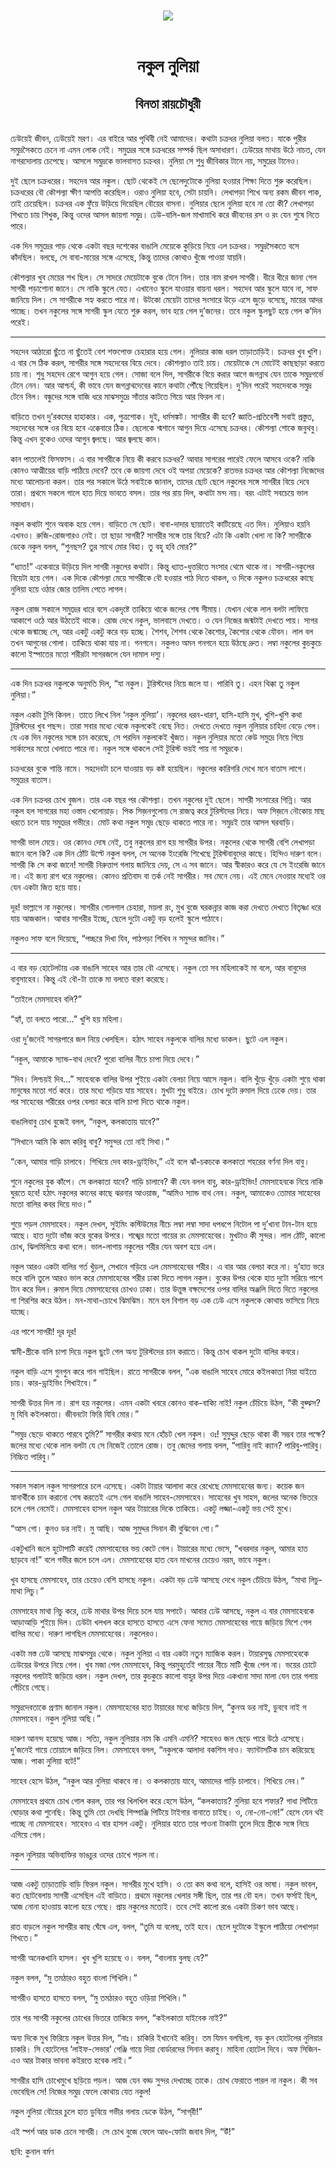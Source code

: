 <div align=center> <img src="../../metadata/images/rabibasariya/নকুল-নুলিয়া-বিনতা-রায়চৌধুরী.jpg" align="center"></div><br><h1 align=center>নকুল নুলিয়া</h1>
<h2 align=center>বিনতা রায়চৌধুরী</h2><br>ঢেউয়েই জীবন, ঢেউয়েই মরণ। এর বাইরে আর পৃথিবী নেই আমাদের। কথাটা চক্রধর নুলিয়া বলত। যাকে পুরীর সমুদ্রসৈকতে চেনে না এমন লোক নেই। সমুদ্রের সঙ্গে চক্রধরের সম্পর্ক ছিল অসাধারণ। ঢেউয়ের মাথায় উঠে নাচত, যেন নাগরদোলায় চেপেছে। আসলে সমুদ্রকে ভালবাসত চক্রধর। নুলিয়া সে শুধু জীবিকার টানে নয়, সমুদ্রের টানেও।

দুই ছেলে চক্রধরের। সহদেব আর নকুল। ছোট থেকেই সে ছেলেদুটোকে নুলিয়া হওয়ার শিক্ষা দিতে শুরু করেছিল। চক্রধরের বৌ কৌশল্যা ক্ষীণ আপত্তি করেছিল। ওরাও নুলিয়া হবে, সেটা চায়নি। লেখাপড়া শিখে অন্য রকম জীবন পাক, তাই চেয়েছিল। চক্রধর এক ফুঁয়ে উড়িয়ে দিয়েছিল বৌয়ের বাসনা। নুলিয়ার ছেলে নুলিয়া হবে না তো কী? লেখাপড়া শিখতে চায় শিখুক, কিন্তু ওদের আসল জায়গা সমুদ্র। ঢেউ-বালি-জল মাখামাখি করে জীবনের রস ও রং যেন শুষে নিতে পারে।

এক দিন সমুদ্রের পাড় থেকে একটা বছর দশেকের বাঙালি মেয়েকে কুড়িয়ে নিয়ে এল চক্রধর। সমুদ্রসৈকতে বসে কাঁদছিল। বলছে, সে বাবা-মায়ের সঙ্গে এসেছে, কিন্তু তাদের কোথাও খুঁজে পাওয়া যায়নি।

কৌশল্যার খুব মেয়ের শখ ছিল। সে সাদরে মেয়েটাকে বুকে টেনে নিল। তার নাম রাখল সাগরী। ধীরে ধীরে জানা গেল সাগরী পড়াশোনা জানে। সে নাকি স্কুলে যেত। এখানেও স্কুলে যাওয়ার বায়না ধরল। সহদেব আর স্কুলে যাবে না, সাফ জানিয়ে দিল। সে সাগরীকে সহ্য করতে পারে না। উটকো মেয়েটা তাদের সংসারে উড়ে এসে জুড়ে বসেছে, মায়ের আদর পাচ্ছে। তখন নকুলের সঙ্গে সাগরী স্কুল যেতে শুরু করল, ভাব হয়ে গেল দু’জনের। তবে নকুল স্কুলছুট হয়ে গেল ক’দিন পরেই।




*****

সহদেব আঠারো ছুঁতে না ছুঁতেই বেশ শক্তপোক্ত চেহারার হয়ে গেল। নুলিয়ার কাজ ধরল তাড়াতাড়িই। চক্রধর খুব খুশি। এ বার সে ঠিক করল, সাগরীর সঙ্গে সহদেবের বিয়ে দেবে। কৌশল্যাও তাই চায়। মেয়েটাকে সে মোটেই কাছছাড়া করতে চায় না। শুধু সহদেব রেগে আগুন হয়ে গেল। সোজা বলে দিল, সাগরীকে বিয়ে করার আগে জগন্নাথ যেন তাকে সমুদ্রগর্ভে টেনে নেন। আর আশ্চর্য, কী ভাবে যেন জগন্নাথদেবের কানে কথাটা পৌঁছে গিয়েছিল। দু’দিন পরেই সহদেবকে সমুদ্র টেনে নিল। বন্ধুদের সঙ্গে বাজি ধরে মাঝসমুদ্রে সাঁতার কাটতে গিয়ে আর ফিরল না।

বাড়িতে তখন দু’রকমের হাহাকার। এক, পুত্রশোক। দুই, ধর্মসঙ্কট। সাগরীর কী হবে? জ্ঞাতি-প্রতিবেশী সবাই প্রস্তুত, সহদেবের সঙ্গে ওর বিয়ে হবে এক্কেবারে ঠিক। ছেলেকে শ্মশানে আগুন দিয়ে এসেছে চক্রধর। কৌশল্যা শোকে জবুথবু। কিন্তু এখন বুকেও ওদের আগুন জ্বলছে। আর জ্বলছে কান।

কান পাতলেই ফিসফাস। এ বার সাগরীকে নিয়ে কী করবে চক্রধর? আবার সাগরের পারেই ফেলে আসবে ওকে? নাকি কোনও আত্মীয়ের বাড়ি পাঠিয়ে দেবে? তবে কে জায়গা দেবে ওই অপয়া মেয়েকে? রাতভর চক্রধর আর কৌশল্যা নিজেদের মধ্যে আলোচনা করল। তার পর সকালে উঠে সবাইকে জানাল, তাদের ছোট ছেলে নকুলের সঙ্গে সাগরীর বিয়ে দেবে তারা। প্রথমে সকলে গালে হাত দিয়ে ভাবতে বসল। তার পর রায় দিল, কথাটা মন্দ নয়। বরং এটাই সবচেয়ে ভাল সমাধান।

নকুল কথাটা শুনে অবাক হয়ে গেল। বাড়িতে সে ছোট। বাবা-দাদার ছায়াতেই কাটিয়েছে এত দিন। নুলিয়াও হয়নি এখনও। রুজি-রোজগারও নেই। তা ছাড়া সাগরী? সাগরীর সঙ্গে তার বিয়ে? এটা কি একটা খেলা না কি? সাগরীকে ডেকে  নকুল বলল, “শুনছস? তুর সাথে মোর বিহা। তু বহু হবি মোর?”

“ধ্যাত!” একেবারে উড়িয়ে দিল সাগরী নকুলের কথাটা। কিন্তু ধ্যাত-ধুত্তরিতে সংসার থেমে থাকে না। সাগরী-নকুলের বিয়েটা হয়ে গেল। এক দিকে কৌশল্যা মেয়ে সাগরীকে বৌ হওয়ার পাঠ দিতে থাকল, ও দিকে নকুলও চক্রধরের কাছে নুলিয়া হয়ে ওঠার জোর তালিম পেতে লাগল।

নকুল রোজ সকালে সমুদ্রের ধারে বসে একদৃষ্টে তাকিয়ে থাকে জলের শেষ সীমায়। যেখান থেকে লাল বলটা লাফিয়ে আকাশে ওঠে আর উঠতেই থাকে। রোজ দেখে নকুল, ভালবাসে দেখতে। ও যেন নিজের জন্মটাই দেখতে পায়। সাগর থেকে জন্মাচ্ছে সে, আর একটু একটু করে বড় হচ্ছে। শৈশব, শৈশব থেকে কৈশোর, কৈশোর থেকে যৌবন। লাল বল তখন আগুনের গোলা। তাকিয়ে থাকা যায় না। গনগনে। নকুলও অমন গনগনে হয়ে উঠছে দ্রুত। লম্বা নকুলের কুচকুচে কালো ইস্পাতের মতো শরীরটা সাগরজলে যেন দামাল দস্যু।




*****

এক দিন চক্রধর নকুলকে অনুমতি দিল, “যা নকুল। টুরিস্টদের নিয়ে জলে যা। পারিবি তু। এহন থিক্কা তু নকুল নুলিয়া।”

নকুল একটা টুপি কিনল। তাতে লিখে নিল ‘নকুল নুলিয়া’। নকুলের ধরন-ধারণ, হাসি-হাসি মুখ, খুশি-খুশি কথা টুরিস্টদের খুব পছন্দ। তারা সবার মধ্যে থেকে নকুলকেই বেছে নিত। দেখতে দেখতে নকুল নুলিয়ার চাহিদা বেড়ে গেল। যে এক দিন নকুলের সঙ্গে চান করেছে, সে পরদিন নকুলকেই খুঁজত। নকুল নুলিয়ার মতো কেউ সমুদ্রে নিয়ে গিয়ে সার্কাসের মতো খেলাতে পারে না। নকুল সঙ্গে থাকলে সেই টুরিস্ট ভয়ই পায় না সমুদ্রকে।

চক্রধরের বুকে শান্তি নামে। সহদেবটা চলে যাওয়ায় বড় কষ্ট হয়েছিল। নকুলের কারিগরি দেখে মনে বাতাস লাগে। সমুদ্রের বাতাস।

এক দিন চক্রধর চোখ বুজল। তার এক বছর পর কৌশল্যা। তখন নকুলের দুই ছেলে। সাগরী সংসারের গিন্নি। আর নকুল হল সাগরের মহা ওস্তাদ খেলোয়াড়। পিক সিজ়নগুলোয় সে রাজত্ব করে টুরিস্টদের নিয়ে। অফ সিজ়নে নৌকোয় মাছ ধরতে চলে যায় সমুদ্রের গভীরে। মোট কথা নকুল সমুদ্র ছেড়ে থাকতে পারে না। সমুদ্রই তার আসল ঘরবাড়ি।




সাগরী ভাল মেয়ে। ওর কোনও দোষ নেই, তবু নকুলের রাগ হয় সাগরীর উপর। নকুলের থেকে সাগরী বেশি লেখাপড়া জানে বলে কি? এক দিন ঠোঁট উল্টে নকুল বলল, সে অনেক ইংরেজি শিখেছে টুরিস্টবাবুদের কাছে। হিন্দিও দারুণ বলে। সাগরী কি সে কথা জানে! সাগরী নিরুত্তাপ গলায় জানিয়ে দেয়, সে এ সব জানে। আর স্বীকারও করে যে সে ইংরেজি জানে না। এই জন্য রাগ ধরে নকুলের। কোনও প্রতিবাদ বা তর্ক নেই সাগরীর। সব মেনে নেয়। এই মেনে নেওয়ার মধ্যেই ওর যেন একটা জিত হয়ে যায়।

দূর! ভাল্লাগে না নকুলের। সাগরীর গোলগাল চেহারা, ময়লা রং, মুখ বুজে ঘরকন্নার কাজ করা দেখতে দেখতে বিতৃষ্ণা ধরে যায় আজকাল। আবার সাগরীর ইচ্ছে, ছেলে দুটো একটু বড় হলেই স্কুলে পাঠাবে।  

নকুলও সাফ বলে দিয়েছে, “পচ্ছরে দিখা যিব, পাঠপড়া শিখিব ন সমুন্দর জানিব।”




*****

এ বার বড় হোটেলটায় এক বাঙালি সাহেব আর তার বৌ এসেছে। নকুল তো সব মহিলাকেই মা বলে, আর বাবুদের বাবুসাহেব। কিন্তু এই বৌ-টা তাকে মা বলতে বারণ করেছে।

“তাইলে মেমসাহেব বলি?”

“হ্যাঁ, তা বলতে পারো...” খুশি হয় মহিলা।

ওরা দু’জনেই সাগরপারে জল নিয়ে খেলছিল। হঠাৎ সাহেব নকুলকে বালির মধ্যে ডাকল। ছুটে এল নকুল।

“নকুল, আমাকে স্যান্ড-বাথ দেবে? পুরো বালির নীচে চাপা দিয়ে দেবে।”

“দিব। লিশ্চয়ই দিব...” সাহেবকে বালির উপর শুইয়ে একটা বেলচা নিয়ে আসে নকুল। বালি খুঁড়ে খুঁড়ে একটা শুয়ে থাকা মানুষের মতো গর্ত করে। তার মধ্যে গড়িয়ে যায় সাহেব। মুখটা শুধু বাইরে। চোখ দুটো রুমাল দিয়ে ঢেকে দেয়। তার পর সাহেবের শরীরের ওপর বেলচা করে বালি চাপা দিতে থাকে নকুল।

বাঙালিবাবু চোখ বুজেই বলল, “নকুল, কলকাতায় যাবে?”

“সিখানে আমি কি কাম করিবু বাবু? সমুন্দর তো নাই সিথা।”

“কেন, আমার গাড়ি চালাবে। শিখিয়ে দেব কার-ড্রাইভিং,” এই বলে ঝাঁ-চকচকে কলকাতা শহরের বর্ণনা দিল বাবু।

শুনে নকুলের বুক কাঁপে। সে কলকাতা যাবে? গাড়ি চালাবে? কী যেন বলল বাবু, কার-ড্রাইভিং! মেমসাহেবকে নিয়ে নাকি ঘুরতে হবে! হঠাৎ নকুলের কানের কাছে ঝরনার আওয়াজ, “আমিও স্যান্ড বাথ নেব। নকুল, আমাকেও তোমার সাহেবের মতো বালির কবর দিয়ে দাও।”

শুয়ে পড়ল মেমসাহেব। নকুল দেখল, সুইমিং কস্টিউমের নীচে লম্বা লম্বা সাদা ধপধপে নিটোল পা দু’খানা টান-টান হয়ে আছে। হাত দুটো ভাঁজ করে বুকের উপরে। শঙ্খের মতো গায়ের রং মেমসাহেবের। মুখটাও কী সুন্দর। লাল ঠোঁট, কালো চোখ, ঝিলমিলিয়ে কথা বলে। ভাল-লাগায় নকুলের শরীর যেন অবশ হয়ে এল।

নকুল আরও একটা বালির গর্ত খুঁড়ল, সেখানে গড়িয়ে এল মেমসাহেবের শরীর। এ বার আর বেলচা করে না। দু’হাত ভরে ভরে বালি তুলে আরও ভাল করে মেমসাহেবের শরীর ঢাকা দিতে লাগল নকুল। বুকের উপর থেকে হাত দুটো সরিয়ে পাশে টান করে দিল। রুমাল দিয়ে মেমসাহেবের চোখও ঢাকা। তার উত্তুঙ্গ বক্ষদেশের ওপর বালির অঞ্জলি দিতে দিতে নকুলের গা শিরশির করে উঠল। মন-মাথা-চোখে ঝিমঝিম। মনে হল বিশাল বড় এক ঢেউ এসে নকুলকে কোথায় ভাসিয়ে নিয়ে যাচ্ছে। 

এর পাশে সাগরী! দূর দূর!

স্বামী-স্ত্রীকে বালি চাপা দিয়ে নকুল ছুটে গেল অন্য টুরিস্টদের চান করাতে। কিন্তু চোখ থাকল দুটো বালির কবরে।




নকুল বাড়ি এসে গুনগুন করে গান গাইছিল। রাতে সাগরীকে বলল, “এক বাঙালি সাহেব মোরে কইলকাতা নিয়া যাইতে চায়। কার-ড্রাইভিং শিখাইবে।”

সাগরী উত্তর দিল না। রাগ হয় নকুলের। এমন একটা খবরে কোনও বাক-বাক্যি নাই! নকুল চেঁচিয়ে উঠল, “কী বুঝ্ঝস? মু যিবি কইলকাতা। জীবনটো ফিরি যিবি মোর।”

“সমুদ্র ছেড়ে থাকতে পারবে তুমি?” সাগরীর কথায় মনে হোঁচট খেল নকুল। ওঃ! সুমুদ্দুর ছেড়ে থাকা কী সম্ভব তার পক্ষে? জলের মধ্যে থেকে লাল বলটা যে সে নিজেই তোলে রোজ। তবু জেদের গলায় বলল, “পারিবু নাই ক্যান? পারিবু-পারিবু। নিচ্চিত পারিবু।”




*****

সকাল সকাল নকুল সাগরপারে চলে এসেছে। একটা টায়ার আলাদা করে রেখেছে মেমসাহেবের জন্য। কয়েক জন স্নানার্থীকে চান করানো শেষ করতেই এসে গেল বাঙালি সাহেব-মেমসাহেব। সাহেবের খুব সাহস, জলের অনেক ভিতরে চলে গেল নেমেই। মেমসাহেব হাসল নকুল আর টায়ারের দিকে তাকিয়ে। একটু লজ্জা-একটু ভয় সেই মুখে।

“আস গো। কুনও ডর নাই। মু আছি। আজ সুমুদ্দর সিনান কী বুঝিবেন গো।”

একটুখানি জলে হুটোপাটি করেই মেমসাহেবের ভয় কেটে গেল। টায়ারের মধ্যে ভেসে, “খবরদার নকুল, আমার হাত ছাড়বে না!” বলে গভীর জলে চলে এল। মেমসাহেবের হাত যেন মাখনের চেয়েও নরম, ভাবে নকুল।

খুব হাসছে মেমসাহেব, তার চেয়েও বেশি হাসছে নকুল। একটা বড় ঢেউ আসছে দেখে নকুল চেঁচিয়ে উঠল, “মাথা লিচু-মাথা লিচু।”

মেমসাহেব মাথা নিচু করে, ঢেউ মাথার উপর দিয়ে চলে যায় সপাটে। আবার ঢেউ আসছে, নকুল এ বার মেমসাহেবকে আড়াআড়ি শুইয়ে দিল। ঢেউটা খলখল করে হাসতে হাসতে এসে ফেনা সমেত মেমসাহেবের গায়ে জড়িয়ে মিশে গেল বালির মধ্যে। দারুণ লাগছিল মেমসাহেবের। নকুলেরও।

একটা মস্ত ঢেউ আসছে মাঝসমুদ্র থেকে। নকুল নুলিয়া এ বার একটা নতুন ম্যাজিক করল। টায়ারসুদ্ধ মেমসাহেবকে ঢেউয়ের উপরে নিয়ে গেল। খুব মজা পেল মেমসাহেব, কিন্তু পরমুহূর্তেই পায়ের নীচে মাটি খুঁজে পেল না। ভয়ের চোটে নকুলের গলাটাই জড়িয়ে ধরল। নকুল দেখল, তার কুচকুচে কালো বাহুর উপর দিয়ে একখানা সাদা মালা যেন তার গলায় পেঁচিয়ে গেছে।

সমুদ্রদেবতাকে প্রণাম জানাল নকুল। মেমসাহেবের হাত টায়ারের মধ্যে জড়িয়ে দিল, “কুনঅ ডর নাই, ডুববে নাই গ মেমসাহেব। নকুল নুলিয়া অছি।”




দারুণ আনন্দ হয়েছে আজ। সত্যি, নকুল নুলিয়ার নাম কি এমনি এমনি? সাহেবও জল ছেড়ে পারে উঠে এসেছে। দু’জনেই গায়ে তোয়ালে জড়িয়ে নিল। মেমসাহেব বলল, “নকুলকে আলাদা বকশিস দাও। ফ্যান্টাসটিক চান করিয়েছে আজ। পাকা নুলিয়া বটে!”

সাহেব হেসে উঠল, “নকুল আর নুলিয়া থাকবে না। ও কলকাতায় যাবে, আমাদের গাড়ি চালাবে। শিখিয়ে নেব।”

মেমসাহেব প্রথমে চোখ গোল করল, তার পর খিলখিল করে হেসে উঠল, “কলকাতায়? নুলিয়া হবে শফার? গাধা পিটিয়ে ঘোড়ার কথা শুনেছি। কিন্তু তুমি তো দেখছি শিম্পাঞ্জি পিটিয়ে টাইগার বানাতে চাইছ। ও, নো-নো-নো!” হেসে যেন থই পাচ্ছে না মেমসাহেব। সাহেবও এ বার হাসল একটু। নুলিয়ার হাতে তার পাওনা টাকাটা তুলে দিয়ে স্ত্রীকে সঙ্গে নিয়ে এগিয়ে গেল।

নকুল নুলিয়ার অভিব্যক্তির ভাঙচুর ওদের চোখে পড়ল না।




*****

আজ একটু তাড়াতাড়ি বাড়ি ফিরল নকুল। সাগরীর মুখে হাসি। ও তো কম কথা বলে, হাসিই ওর ভাষা। নকুল ভাবল, কত ছোটবেলায় সাগরী এসেছিল এই বাড়িতে। প্রথমে নকুলের খেলার সঙ্গী ছিল, তার পর বৌ হল। তখন ফর্সাই ছিল, আজ নোনা হাওয়ায় কালো হয়ে গেছে। প্রায় নকুলের মতোই। তবে সেই কালো রঙে একটা চিকণ ভাব আছে।

রাত বাড়লে নকুল সাগরীর কাছ ঘেঁষে এল, বলল, “তুমি যা বলেছ, তাই হবে। ছেলে দুটোকে ইস্কুলে পাঠিয়ো লেখাপড়া শিখতে।”

সাগরী অনেকখানি হাসল। খুব খুশি হয়েছে ও। বলল, “বাংলায় বুলছ যে?”

নকুল বলল, “মু তমঠারও বহুত বাংলা শিখিলি।”

সাগরীও হাসতে হাসতে বলল, “মু তমঠারও বহুত ওড়িয়া শিখিলি।”

তার পর সাগরী নকুলের চোখের ভিতরে তাকিয়ে বলল, “কইলকাতা যাইবেক নাই?”

অন্য দিকে মুখ ফিরিয়ে নকুল উত্তর দিল, “নাঃ। চাকিরি ইখানেই করিবু। তম যিমন বলছিলা, বড় কুন হোটেলের নুলিয়ার চাকরি। সি হোটেলের ‘লাইফ-সেভার’ গেঞ্জি গায়ে দিয়া বোর্ডারদের সিনান করাবু। মাহিনা হোটেল দিবে। অফ সিজিন-এও আর টাকার ভাবনা কইরতে হবেক লাই।”

সাগরীর হাসি চোখেমুখে ছড়িয়ে পড়ল। আজ যেন বড্ড সুন্দর দেখাচ্ছে তাকে। চোখ ফেরাতে পারল না নকুল। কী সব ভেবেছিল সে! নিজের সমুদ্র ফেলে কোথায় যেত নকুল!

নকুল নুলিয়া বৌয়ের চুলে হাত ডুবিয়ে গভীর গলায় ডেকে উঠল, “সাগ্‌রী!”

এই স্পর্শ আর ডাক চেনে সাগরী। সে চোখ বুজে ফেলে আধ-ফোটা জবাব দিল, “উঁ!”

ছবি: কুনাল বর্মণ